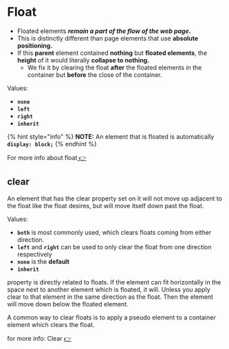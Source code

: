 # Float

* Floated elements _**remain a part of the flow of the web page**_**.**
* This is distinctly different than page elements that use **absolute positioning.**
* If this **parent** element contained **nothing** but **floated elements**, the **height** of it would literally **collapse to nothing.**
  *  We fix it by clearing the float **after** the floated elements in the container but **before** the close of the container.

Values:

* **`none`**
* **`left`**
* **`right`**
* **`inherit`**

{% hint style="info" %}
**NOTE:**    An element that is floated is automatically **`display: block;`**
{% endhint %}

For more info about float[  👉](https://css-tricks.com/all-about-floats/)

## clear

An element that has the clear property set on it will not move up adjacent to the float like the float desires, but will move itself down past the float.

Values:

*  **`both`** is most commonly used, which clears floats coming from either direction.
*  **`left`** and **`right`** can be used to only clear the float from one direction respectively
*  **`none`** is the **default**
*  **`inherit`**

property is directly related to floats. If the element can fit horizontally in the space next to another element which is floated, it will. Unless you apply clear to that element in the same direction as the float. Then the element will move down below the floated element.

A common way to clear floats is to apply a pseudo element to a container element which clears the float.

for more info: Clear [👉 ](https://css-tricks.com/almanac/properties/c/clear/)

